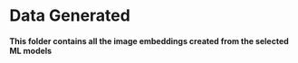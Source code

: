 # **Data Generated**

#### This folder contains all the image embeddings created from the selected ML models
